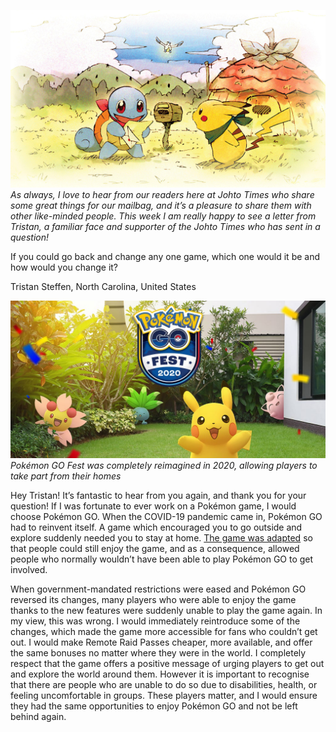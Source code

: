 

[![As always, I love to hear from our readers here at Johto Times who share some great things for our mailbag, and it’s a pleasure to share them with other like-minded people. This week I am really happy to see a letter from Tristan, a familiar face and supporter of the Johto Times who has sent in a question!](/web/images/as-always-i-love-to-hear-from-our-readers-here-at-johto-times-who-share-some-great-things-for-our-ma.jpeg)](/web/images/as-always-i-love-to-hear-from-our-readers-here-at-johto-times-who-share-some-great-things-for-our-ma.jpeg)*As always, I love to hear from our readers here at Johto Times who share some great things for our mailbag, and it’s a pleasure to share them with other like-minded people. This week I am really happy to see a letter from Tristan, a familiar face and supporter of the Johto Times who has sent in a question!*



If you could go back and change any one game, which one would it be and how would you change it?

Tristan Steffen, North Carolina, United States



[![Pokémon GO Fest was completely reimagined in 2020, allowing players to take part from their homes](/web/images/pokemon-go-fest-was-completely-reimagined-in-2020-allowing-players-to-take-part-from-their-homes.jpeg)](/web/images/pokemon-go-fest-was-completely-reimagined-in-2020-allowing-players-to-take-part-from-their-homes.jpeg)*Pokémon GO Fest was completely reimagined in 2020, allowing players to take part from their homes*



Hey Tristan! It’s fantastic to hear from you again, and thank you for your question! If I was fortunate to ever work on a Pokémon game, I would choose Pokémon GO. When the COVID-19 pandemic came in, Pokémon GO had to reinvent itself. A game which encouraged you to go outside and explore suddenly needed you to stay at home. [The game was adapted](https://nianticlabs.com/news/stay-safe) so that people could still enjoy the game, and as a consequence, allowed people who normally wouldn’t have been able to play Pokémon GO to get involved.

When government-mandated restrictions were eased and Pokémon GO reversed its changes, many players who were able to enjoy the game thanks to the new features were suddenly unable to play the game again. In my view, this was wrong. I would immediately reintroduce some of the changes, which made the game more accessible for fans who couldn’t get out. I would make Remote Raid Passes cheaper, more available, and offer the same bonuses no matter where they were in the world. I completely respect that the game offers a positive message of urging players to get out and explore the world around them. However it is important to recognise that there are people who are unable to do so due to disabilities, health, or feeling uncomfortable in groups. These players matter, and I would ensure they had the same opportunities to enjoy Pokémon GO and not be left behind again.